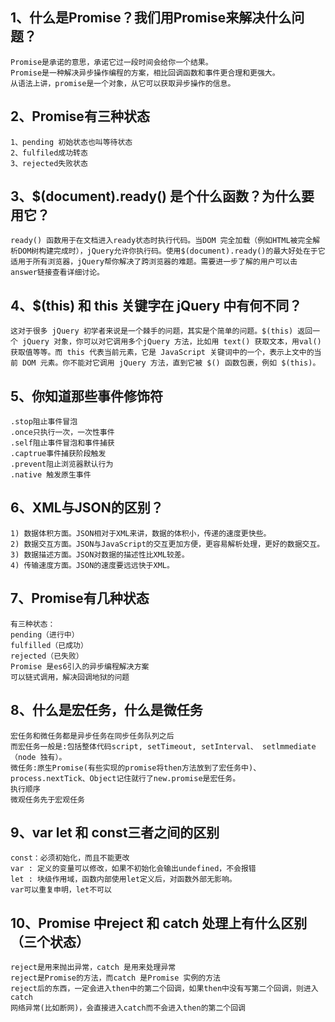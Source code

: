 ## 1、什么是Promise？我们用Promise来解决什么问题？
    Promise是承诺的意思，承诺它过一段时间会给你一个结果。
    Promise是一种解决异步操作编程的方案，相比回调函数和事件更合理和更强大。
    从语法上讲，promise是一个对象，从它可以获取异步操作的信息。
## 2、Promise有三种状态
    1、pending 初始状态也叫等待状态
    2、fulfiled成功转态
    3、rejected失败状态
## 3、$(document).ready() 是个什么函数？为什么要用它？
    ready() 函数用于在文档进入ready状态时执行代码。当DOM 完全加载（例如HTML被完全解析DOM树构建完成时），jQuery允许你执行码。使用$(document).ready()的最大好处在于它适用于所有浏览器，jQuery帮你解决了跨浏览器的难题。需要进一步了解的用户可以击 answer链接查看详细讨论。
## 4、$(this) 和 this 关键字在 jQuery 中有何不同？
    这对于很多 jQuery 初学者来说是一个棘手的问题，其实是个简单的问题。$(this) 返回一个 jQuery 对象，你可以对它调用多个jQuery 方法，比如用 text() 获取文本，用val() 获取值等等。而 this 代表当前元素，它是 JavaScript 关键词中的一个，表示上文中的当前 DOM 元素。你不能对它调用 jQuery 方法，直到它被 $() 函数包裹，例如 $(this)。
## 5、你知道那些事件修饰符
    .stop阻止事件冒泡
    .once只执行一次，一次性事件
    .self阻止事件冒泡和事件捕获
    .captrue事件捕获阶段触发
    .prevent阻止浏览器默认行为
    .native 触发原生事件
## 6、XML与JSON的区别？
    1) 数据体积方面。JSON相对于XML来讲，数据的体积小，传递的速度更快些。
    2) 数据交互方面。JSON与JavaScript的交互更加方便，更容易解析处理，更好的数据交互。
    3) 数据描述方面。JSON对数据的描述性比XML较差。
    4) 传输速度方面。JSON的速度要远远快于XML。
## 7、Promise有几种状态
    有三种状态：
    pending（进行中）
    fulfilled（已成功）
    rejected（已失败）
    Promise 是es6引入的异步编程解决方案
    可以链式调用，解决回调地狱的问题
## 8、什么是宏任务，什么是微任务
    宏任务和微任务都是异步任务在同步任务队列之后
    而宏任务一般是:包括整体代码script, setTimeout, setInterval、 setlmmediate（node 独有）。
    微任务:原生Promise(有些实现的promise将then方法放到了宏任务中)、
    process.nextTick、Object记住就行了new.promise是宏任务。
    执行顺序
    微观任务先于宏观任务  
## 9、var let 和 const三者之间的区别
    const：必须初始化，而且不能更改
    var : 定义的变量可以修改，如果不初始化会输出undefined，不会报错
    let : 块级作用域，函数内部使用let定义后，对函数外部无影响。
    var可以重复申明，let不可以 
## 10、Promise 中reject 和 catch 处理上有什么区别（三个状态）
    reject是用来抛出异常，catch 是用来处理异常
    reject是Promise的方法，而catch 是Promise 实例的方法
    reject后的东西，一定会进入then中的第二个回调，如果then中没有写第二个回调，则进入catch
    网络异常(比如断网)，会直接进入catch而不会进入then的第二个回调